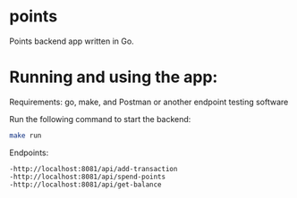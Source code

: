 # points
Points backend app written in Go.

# Running and using the app:
Requirements: go, make, and Postman or another endpoint testing software

Run the following command to start the backend:
```bash
make run
```

Endpoints:
```
-http://localhost:8081/api/add-transaction
-http://localhost:8081/api/spend-points
-http://localhost:8081/api/get-balance
```